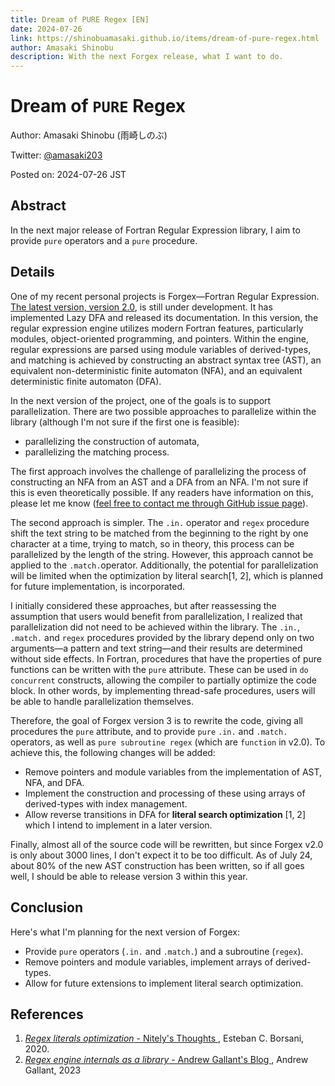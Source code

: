 ```yaml
---
title: Dream of PURE Regex [EN]
date: 2024-07-26
link: https://shinobuamasaki.github.io/items/dream-of-pure-regex.html
author: Amasaki Shinobu
description: With the next Forgex release, what I want to do.
---
```


# Dream of `PURE` Regex

Author: Amasaki Shinobu (雨崎しのぶ)

Twitter: [@amasaki203](https://x.com/amasaki203)

Posted on: 2024-07-26 JST

## Abstract

In the next major release of Fortran Regular Expression library, I aim to provide `pure` operators and a `pure` procedure. 

## Details

One of my recent personal projects is Forgex—Fortran Regular Expression. [The latest version, version 2.0](https://github.com/ShinobuAmasaki/forgex/releases/tag/v2.0), is still under development. It has implemented Lazy DFA and released its documentation. In this version, the regular expression engine utilizes modern Fortran features, particularly modules, object-oriented programming, and pointers. Within the engine, regular expressions are parsed using module variables of derived-types, and matching is achieved by constructing an abstract syntax tree (AST), an equivalent non-deterministic finite automaton (NFA), and an equivalent deterministic finite automaton (DFA).

In the next version of the project, one of the goals is to support parallelization. There are two possible approaches to parallelize within the library (although I'm not sure if the first one is feasible):

- parallelizing the construction  of automata,
- parallelizing the matching process.

The first approach involves the challenge of parallelizing the process of constructing an NFA from an AST and a DFA from an NFA. I'm not sure if this is even theoretically possible. If any readers have information on this, please let me know ([feel free to contact me through GitHub issue page](https://github.com/ShinobuAmasaki/ShinobuAmasaki.github.io/issues)).

The second approach is simpler. The `.in.` operator and `regex` procedure shift the text string to be matched from the beginning to the right by one character at a time, trying to match, so in theory,  this process can be parallelized by the length of the string. However, this approach cannot be applied to the `.match.`operator. Additionally, the potential for parallelization will be limited when the optimization by literal search[1, 2], which is planned for future implementation, is incorporated.

I initially considered these approaches, but after reassessing the assumption that users would benefit from parallelization, I realized that parallelization did not need to be achieved within the library. The `.in.`, `.match.` and `regex` procedures provided by the library depend only on two arguments—a pattern and text string—and their results are determined without side effects. In Fortran, procedures that have the properties of pure functions can be written with the `pure` attribute. These can be used in `do concurrent` constructs, allowing the compiler to partially optimize the code block. In other words, by implementing thread-safe procedures, users will be able to handle parallelization themselves.

Therefore, the goal of Forgex version 3 is to rewrite the code, giving all procedures the `pure` attribute, and to provide `pure` `.in.` and `.match.` operators, as well as `pure subroutine regex` (which are `function` in v2.0). To achieve this, the following changes will be added:

- Remove pointers and module variables from the implementation of AST, NFA, and DFA.
- Implement the construction and processing of these using arrays of derived-types with index management.
- Allow reverse transitions in DFA for **literal search optimization** [1, 2] which I intend to implement in a later version.

Finally, almost all of the source code will be rewritten, but since Forgex v2.0 is only about 3000 lines, I don't expect it to be too difficult. As of July 24, about 80% of the new AST construction has been written, so if all goes well, I should be able to release version 3 within this year. 

## Conclusion

Here's what I'm planning for the next version of Forgex:

- Provide `pure` operators (`.in.` and `.match.`) and a subroutine (`regex`).
- Remove pointers and module variables, implement arrays of derived-types.
- Allow for future extensions to implement literal search optimization.

## References

1. [*Regex literals optimization* - Nitely's Thoughts ](https://nitely.github.io/2020/11/30/regex-literals-optimization.html), Esteban C. Borsani, 2020.
2. [*Regex engine internals as a library* - Andrew Gallant's Blog ](https://blog.burntsushi.net/regex-internals/), Andrew Gallant, 2023